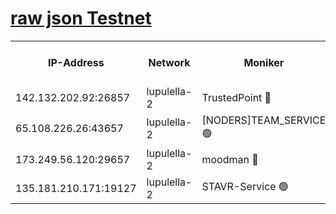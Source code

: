 [raw json Testnet](https://rpc-check.jaclalt.stavr.tech/jaclalt/rpc-jaclalt-result.json)
=

<table><tr><th>IP-Address</th><th>Network</th><th>Moniker</th><th>Latest Block Height</th><th>Earliest Block Height</th><th>Catching Up</th><th>Tx Index</th><th>Voting Power</th><th>Scan Time</th></tr><tr><td>142.132.202.92:26857</td><td>lupulella-2</td><td>TrustedPoint 🔴</td><td>6722152</td><td>6282001</td><td>False</td><td>off</td><td>5</td><td>2024-02-18T08:37:17.152662045UTC</td></tr><tr><td>65.108.226.26:43657</td><td>lupulella-2</td><td>[NODERS]TEAM_SERVICE 🟢</td><td>6722152</td><td>6282001</td><td>False</td><td>on</td><td>0</td><td>2024-02-18T08:37:17.526615243UTC</td></tr><tr><td>173.249.56.120:29657</td><td>lupulella-2</td><td>moodman 🔴</td><td>6722151</td><td>6622151</td><td>False</td><td>off</td><td>940134</td><td>2024-02-18T08:37:16.862424325UTC</td></tr><tr><td>135.181.210.171:19127</td><td>lupulella-2</td><td>STAVR-Service 🟢</td><td>6722150</td><td>6721001</td><td>False</td><td>on</td><td>0</td><td>2024-02-18T08:37:08.202873556UTC</td></tr></table>
